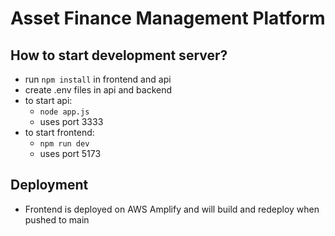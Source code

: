 # Asset Finance Management Platform

## How to start development server?
- run `npm install` in frontend and api
- create .env files in api and backend
- to start api:
  - `node app.js`
  - uses port 3333
- to start frontend:
  - `npm run dev`
  - uses port 5173

## Deployment
- Frontend is deployed on AWS Amplify and will build and redeploy when pushed to main